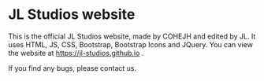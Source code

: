 # JL Studios website
This is the official JL Studios website, made by COHEJH and edited by JL. It uses HTML, JS, CSS, Bootstrap, Bootstrap Icons and JQuery. You can view the website at https://jl-studios.github.io . 


If you find any bugs, please contact us.
